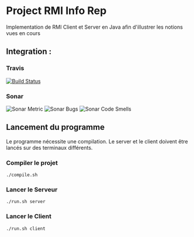 # Project RMI Info Rep

Implementation de RMI Client et Server en Java afin d'illustrer les notions vues en cours
## Integration :
### Travis

[![Build Status](https://travis-ci.org/Romainj1/ProjetRMI.svg?branch=master)](https://travis-ci.org/Romainj1/ProjetRMI)

### Sonar

![Sonar Metric](https://sonarcloud.io/api/project_badges/measure?project=ProjetRMI&metric=alert_status) ![Sonar Bugs](https://sonarcloud.io/api/project_badges/measure?project=ProjetRMI&metric=bugs) 
![Sonar Code Smells](https://sonarcloud.io/api/project_badges/measure?project=ProjetRMI&metric=code_smells)

## Lancement du programme

Le programme nécessite une compilation. Le server et le client doivent être lancés sur des terminaux différents.

### Compiler le projet

```
./compile.sh
```

### Lancer le Serveur

```
./run.sh server
```

### Lancer le Client

```
./run.sh client
```
